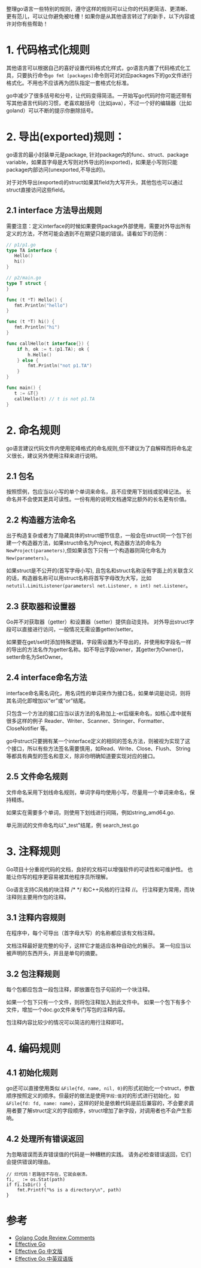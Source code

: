 整理go语言一些特别的规则，遵守这样的规则可以让你的代码更简洁、更清晰、更有范儿，可以让你避免被吐槽！如果你是从其他语言转过了的新手，以下内容或许对你有些帮助！


# 1. 代码格式化规则
其他语言可以根据自己的喜好设置代码格式化样式，go语言内置了代码格式化工具，只要执行命令`go fmt [packages]`命令则可对对应packages下的go文件进行格式化。不用也不应该再为团队指定一套格式化标准。

go中减少了很多括号和分号，让代码变得简洁。一开始写go代码时你可能还带有写其他语言代码的习惯，老喜欢敲括号（比如java），不过一个好的编辑器（比如goland）可以不断的提示你删除括号。

# 2. 导出(exported)规则：

go语言的最小封装单元是package, 针对package内的func、struct、package variable，如果首字母是大写则对外导出的(exported)，如果是小写则只能package内部访问(unexported,不导出的)。

对于对外导出(exported)的struct如果其field为大写开头，其他包也可以通过struct直接访问这些field。

## 2.1 interface 方法导出规则
需要注意：定义interface的时候如果要供package外部使用，需要对外导出所有定义的方法，不然可能会遇到不在期望只能的错误。请看如下的范例：

```GO
// p1/p1.go
type TA interface {
   Hello()
   hi()
}

// p2/main.go
type T struct {
}

func (t *T) Hello() {
   fmt.Println("hello")
}

func (t *T) hi() {
   fmt.Println("hi")
}

func callHello(t interface{}) {
	if h, ok := t.(p1.TA); ok {
		h.Hello()
	} else {
		fmt.Println("not p1.TA")
	}
}

func main() {
   t := &T{}
   callHello(t) // t is not p1.TA
}

```

# 2. 命名规则

go语言建议代码文件内使用驼峰格式的命名规则,但不建议为了自解释而将命名定义很长，建议另外使用注释来进行说明。

## 2.1 包名

按照惯例，包应当以小写的单个单词来命名，且不应使用下划线或驼峰记法。
长命名并不会使其更具可读性。一份有用的说明文档通常比额外的长名更有价值。


## 2.2 构造器方法命名
出于构造复杂或者为了隐藏具体的struct细节信息，一般会在struct同一个包下创建一个构造器方法，如果struct命名为Project, 构造器方法的命名为`NewProject(parameters)`,但如果该包下只有一个构造器则简化命名为`New(parameters)`。

如果struct是不公开的(首写字母小写), 且包名和struct名称没有字面上的关联含义的话，构造器名称可以用struct名称将首写字母改为大写，比如 `netutil.LimitListener(parametersl net.Listener, n int) net.Listener`。



## 2.3 获取器和设置器

Go并不对获取器（getter）和设置器（setter）提供自动支持。
对外导出struct字段可以直接进行访问，一般情况无需设置getter/setter。

如果要在get/set时添加特殊逻辑，字段需设置为不导出的，并使用和字段名一样的导出的方法名作为getter名称。如不导出字段owner，其getter为Owner()，setter命名为SetOwner。


## 2.4 interface命名方法

interface命名需名词化，用名词性的单词来作为接口名，如果单词是动词，则将其名词化即增加以“er”或“or”结尾。

只包含一个方法的接口应当以该方法的名称加上-er后缀来命名，如核心库中就有很多这样的例子 Reader、Writer、Scanner、Stringer、Formatter、CloseNotifier 等。

go中struct只要拥有某一个interface定义的相同的签名方法，则被视为实现了这个接口，所以有些方法签名需要慎用，如Read、Write、Close、Flush、 String 等都具有典型的签名和意义，除非你明确知道要实现对应的接口。

## 2.5 文件命名规则

文件命名采用下划线命名规则，单词字母均使用小写，尽量用一个单词来命名，保持精炼。

如果实在需要多个单词，则使用下划线进行间隔，例如string_amd64.go.

单元测试的文件命名均以"\_test"结尾，例 search\_test.go

# 3. 注释规则

Go项目十分重视代码的文档，良好的文档可以增强软件的可读性和可维护性。
也能让你写的程序更容易被其他程序员所理解。

Go语言支持C风格的块注释 /* */ 和C++风格的行注释 //。
行注释更为常用，而块注释则主要用作包的注释。

## 3.1 注释内容规则

在程序中，每个可导出（首字母大写）的名称都应该有文档注释。

文档注释最好是完整的句子，这样它才能适应各种自动化的展示。 第一句应当以被声明的东西开头，并且是单句的摘要。

## 3.2 包注释规则

每个包都应包含一段包注释，即放置在包子句前的一个块注释。

如果一个包下只有一个文件，则将包注释加入到此文件中。
如果一个包下有多个文件，增加一个doc.go文件来专门写包的注释内容。

包注释内容比较少的情况可以简洁的用行注释即可。


# 4. 编码规则

## 4.1 初始化规则

go还可以直接使用类似 `&File{fd, name, nil, 0}`的形式初始化一个struct，参数顺序按照定义的顺序。但最好的做法是使用`字段:值`对的形式进行初始化，如`&File{fd: fd, name: name}`，这样的好处是依赖代码是前后兼容的，不会要求调用者要了解struct定义的字段顺序，struct增加了新字段，对调用者也不会产生影响。

## 4.2 处理所有错误返回
为忽略错误而丢弃错误值的代码是一种糟糕的实践。
请务必检查错误返回，它们会提供错误的理由。

```
// 烂代码！若路径不存在，它就会崩溃。
fi, _ := os.Stat(path)
if fi.IsDir() {
	fmt.Printf("%s is a directory\n", path)
}
```

# 参考
- [Golang Code Review Comments](https://github.com/golang/go/wiki/CodeReviewComments)
- [Effective Go](https://golang.org/doc/effective_go.html)
- [Effective Go 中文版](https://go-zh.org/doc/effective_go.html)
- [Effective Go 中英双语版](https://legacy.gitbook.com/book/bingohuang/effective-go-zh-en/details)

